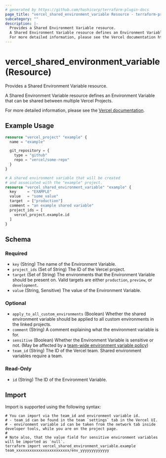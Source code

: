 ```yaml
---
# generated by https://github.com/hashicorp/terraform-plugin-docs
page_title: "vercel_shared_environment_variable Resource - terraform-provider-vercel"
subcategory: ""
description: |-
  Provides a Shared Environment Variable resource.
  A Shared Environment Variable resource defines an Environment Variable that can be shared between multiple Vercel Projects.
  For more detailed information, please see the Vercel documentation https://vercel.com/docs/concepts/projects/environment-variables/shared-environment-variables.
---
```


# vercel_shared_environment_variable (Resource)

Provides a Shared Environment Variable resource.

A Shared Environment Variable resource defines an Environment Variable that can be shared between multiple Vercel Projects.

For more detailed information, please see the [Vercel documentation](https://vercel.com/docs/concepts/projects/environment-variables/shared-environment-variables).

## Example Usage

```terraform
resource "vercel_project" "example" {
  name = "example"

  git_repository = {
    type = "github"
    repo = "vercel/some-repo"
  }
}

# A shared environment variable that will be created
# and associated with the "example" project.
resource "vercel_shared_environment_variable" "example" {
  key     = "EXAMPLE"
  value   = "some_value"
  target  = ["production"]
  comment = "an example shared variable"
  project_ids = [
    vercel_project.example.id
  ]
}
```

<!-- schema generated by tfplugindocs -->
## Schema

### Required

- `key` (String) The name of the Environment Variable.
- `project_ids` (Set of String) The ID of the Vercel project.
- `target` (Set of String) The environments that the Environment Variable should be present on. Valid targets are either `production`, `preview`, or `development`.
- `value` (String, Sensitive) The value of the Environment Variable.

### Optional

- `apply_to_all_custom_environments` (Boolean) Whether the shared environment variable should be applied to all custom environments in the linked projects.
- `comment` (String) A comment explaining what the environment variable is for.
- `sensitive` (Boolean) Whether the Environment Variable is sensitive or not. (May be affected by a [team-wide environment variable policy](https://vercel.com/docs/projects/environment-variables/sensitive-environment-variables#environment-variables-policy))
- `team_id` (String) The ID of the Vercel team. Shared environment variables require a team.

### Read-Only

- `id` (String) The ID of the Environment Variable.

## Import

Import is supported using the following syntax:

```shell
# You can import via the team_id and environment variable id.
# - team_id can be found in the team `settings` tab in the Vercel UI.
# - environment variable id can be taken from the network tab inside developer tools, while you are on the project page.
#
# Note also, that the value field for sensitive environment variables will be imported as `null`.
terraform import vercel_shared_environment_variable.example team_xxxxxxxxxxxxxxxxxxxxxxxx/env_yyyyyyyyyyyyy
```
